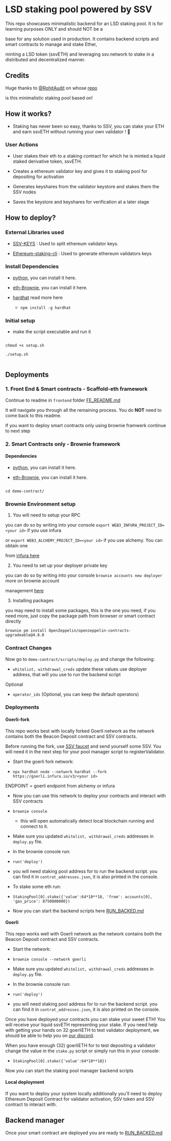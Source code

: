 # LSD staking pool powered by SSV

This repo showcases minimalistic backend for an LSD staking pool. It is for learning purposes ONLY and should NOT be a

base for any solution used in production. It contains backend scripts and smart contracts to manage and stake Ether,

minting a LSD token (ssvETH) and leveraging ssv.network to stake in a distributed and decentralized manner.

## Credits

Huge thanks to [@RohitAudit](https://github.com/RohitAudit) on whose [repo](https://github.com/RohitAudit/ssv-service)

is this minimalistic staking pool based on!

<!--

### Demo Contracts on Goerli



- Staking Pool

  Contract: [0x0B3382A006DD7F03ED1333c6C7472857fFFB6778](https://goerli.etherscan.io/address/0x0B3382A006DD7F03ED1333c6C7472857fFFB6778#code)



- Keys-manager

  Contract: [0x2b54244C61346DcD14CB77f8642CeA941Aa82664](https://goerli.etherscan.io/address/0x2b54244C61346DcD14CB77f8642CeA941Aa82664#code)



- RoETH

  Contract: [0xCe24cc06357Ee4960f802D8D44004F2cb84D4d4c](https://goerli.etherscan.io/address/0xCe24cc06357Ee4960f802D8D44004F2cb84D4d4c#code)



- Common

  Contract: [0xCe24cc06357Ee4960f802D8D44004F2cb84D4d4c](https://goerli.etherscan.io/address/0xCe24cc06357Ee4960f802D8D44004F2cb84D4d4c#code) -->

## How it works?


- Staking has never been so easy, thanks to SSV, you can stake your ETH and earn ssvETH without running your own validator ! 🤑


### User Actions

- User stakes their eth to a staking contract for which he is minted a liquid staked derivative token, ssvETH.

- Creates a ethereum validator key and gives it to staking pool for depositing for activation

- Generates keyshares from the validator keystore and stakes them the SSV nodes

- Saves the keystore and keyshares for verification at a later stage

## How to deploy?

### External Libraries used

- [SSV-KEYS](https://github.com/bloxapp/ssv-keys.git) : Used to split ethereum validator keys.

- [Ethereum-staking-cli](https://github.com/ethereum/staking-deposit-cli.git) : Used to generate ethereum validators keys

### Install Dependencies

- [python](https://www.python.org/downloads/), you can install it here.

- [eth-Brownie](https://eth-brownie.readthedocs.io/en/stable/install.html), you can install it here.

- [hardhat](https://hardhat.org/hardhat-runner/docs/getting-started#installation) read more here
  - `npm install -g hardhat`

### Initial setup

- make the script executable and run it

```

chmod +x setup.sh

./setup.sh


```

## Deployments

### 1. Front End & Smart contracts - Scaffold-eth framework

Continue to readme in `frontend` folder [FE_README.md](/frontend/README.md)

It will navigate you through all the remaining process. You do **NOT** need to come back to this readme.

If you want to deploy smart contracts only using brownie framwerk continue to next step

### 2. Smart Contracts only - Brownie framework

#### Dependencies

- [python](https://www.python.org/downloads/), you can install it here.

- [eth-Brownie](https://eth-brownie.readthedocs.io/en/stable/), you can install it here.

```

cd demo-contract/

```

### Brownie Environment setup

1. You will need to setup your RPC

you can do so by writing into your console `export WEB3_INFURA_PROJECT_ID=<your id>` if you use infura

or `export WEB3_ALCHEMY_PROJECT_ID=<your id>` if you use alchemy. You can obtain one

from [infura here](https://app.infura.io/)

2. You need to set up your deployer private key

you can do so by writing into your console `brownie accounts new deployer` more on brownie account

management [here](https://eth-brownie.readthedocs.io/en/stable/account-management.html#local-accounts)

3. Installing packages

you may need to install some packages, this is the one you need, if you need more, just copy the package path from browser or smart contract directly 

```
brownie pm install OpenZeppelin/openzeppelin-contracts-upgradeable@4.8.0
```


### Contract Changes

Now go to `demo-contract/scripts/deploy.py` and change the following:

- `whitelist, withdrawal_creds` update these values use deployer address, that will you use to run the backend script

Optional

- `operator_ids` (Optional, you can keep the default operators)

### Deployments

#### Goerli-fork

This repo works best with locally forked Goerli network as the network contains both the Beacon Deposit contract and SSV contracts.

Before running the fork, use [SSV faucet](https://faucet.ssv.network/) and send yourself some SSV. You will need it in the next step for your pool manager script to registerValidator.

- Start the goerli fork network:

- `npx hardhat node --network hardhat --fork https://goerli.infura.io/v3/<your id>`

ENDPOINT = goerli endpoint from alchemy or infura

- Now you can use this network to deploy your contracts and interact with SSV contracts

- `brownie console`

  - this will open automatically detect local blockchain running and connect to it.

- Make sure you updated `whitelist, withdrawal_creds` addresses in `deploy.py` file.

- In the brownie console run:

- `run('deploy')`

- you will need staking pool address for to run the backend script. you can find it in `contrat_addresses.json`, it is also printed in the console.

- To stake some eth run:
- `StakingPool[0].stake({'value':64*10**18, 'from': accounts[0], 'gas_price': 8750000000})`

- Now you can start the backend scripts here [RUN_BACKED.md](RUN_BACKED.md)

#### Goerli

This repo works well with Goerli network as the network contains both the Beacon Deposit contract and SSV contracts.

- Start the network:

- `brownie console --network goerli`

- Make sure you updated `whitelist, withdrawal_creds` addresses in `deploy.py` file.

- In the brownie console run:

- `run('deploy')`

- you will need staking pool address for to run the backend script. you can find it in `contrat_addresses.json`, it is also printed on the console.

Once you have deployed your contracts you can stake your sweet ETH! You will receive your liquid ssvETH representing your stake. If you need help with getting your hands on 32 goerliETH to test validator deployment, we should be able to help you on [our discord](https://discord.com/invite/AbYHBfjkDY).

When you have enough (32) goerliETH for to test depositing a validator change the value in the `stake.py` script or simply run this in your console:

- `StakingPool[0].stake({'value':64*10**18})`

Now you can start the staking pool manager backend scripts

#### Local deployment

If you want to deploy your system locally additionally you'll need to deploy Ethereum Deposit Contract for validator activation, SSV token and SSV contract to interact with.

## Backend manager

Once your smart contract are deployed you are ready to [RUN_BACKED.md](RUN_BACKED.md)
